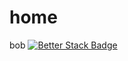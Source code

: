 # home
bob
[![Better Stack Badge](https://uptime.betterstack.com/status-badges/v2/monitor/wyhk.svg)](https://uptime.betterstack.com/?utm_source=status_badge)
